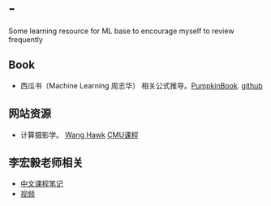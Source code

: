 # -
Some learning resource for ML base to encourage myself to review frequently


## Book

*  西瓜书（Machine Learning 周志华）
   相关公式推导。[PumpkinBook](https://datawhalechina.github.io/pumpkin-book/). [github](https://github.com/datawhalechina/pumpkin-book)
   
   
## 网站资源  
* 计算摄影学。 [Wang Hawk](https://zhuanlan.zhihu.com/hawkcp) [CMU课程](http://graphics.cs.cmu.edu/courses/15-463/2017_fall/)

## 李宏毅老师相关

* [中文课程笔记](https://github.com/datawhalechina/leeml-notes)
* [视频](https://www.bilibili.com/video/av59538266)

 
